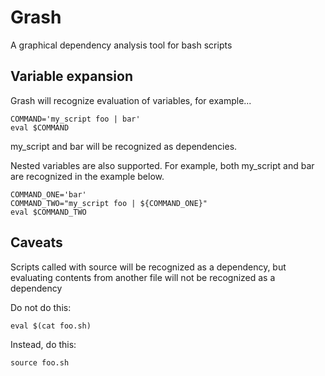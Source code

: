 # Grash

A graphical dependency analysis tool for bash scripts


## Variable expansion

Grash will recognize evaluation of variables, for example...

```shell
COMMAND='my_script foo | bar'
eval $COMMAND
```

my_script and bar will be recognized as dependencies.

Nested variables are also supported.  For example, both my_script and bar are recognized in the example below.

```shell
COMMAND_ONE='bar'
COMMAND_TWO="my_script foo | ${COMMAND_ONE}"
eval $COMMAND_TWO
```

## Caveats

Scripts called with source will be recognized as a dependency, but evaluating contents from another file will not be recognized as a dependency

Do not do this:
```shell
eval $(cat foo.sh) 
```

Instead, do this:
```shell
source foo.sh
```


